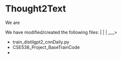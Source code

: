 # Thought2Text

We are 

We have modified/created the following files:
|
|
|
___>
- train_distilgpt2_cnnDaily.py
- CSE538_Project_BaseTrainCode
- 
